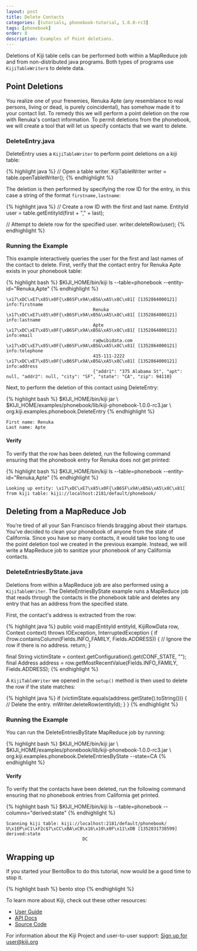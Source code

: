 ```yaml
---
layout: post
title: Delete Contacts
categories: [tutorials, phonebook-tutorial, 1.0.0-rc3]
tags: [phonebook]
order: 8
description: Examples of Point deletions.
---
```


Deletions of Kiji table cells can be performed both within a MapReduce job and from
non-distributed java programs. Both types of programs use `KijiTableWriter`s to
delete data.

## Point Deletions

You realize one of your frenemies, Renuka Apte (any resemblance to real persons, living or dead,
is purely coincidental), has somehow made it to your contact list. To remedy this we will
perform a point deletion on the row with Renuka's contact information. To permit deletions
from the phonebook, we will create a tool that will let us specify contacts that we want
to delete.

### DeleteEntry.java

DeleteEntry uses a `KijiTableWriter` to perform point deletions on a kiji table:

{% highlight java %}
// Open a table writer.
KijiTableWriter writer = table.openTableWriter();
{% endhighlight %}

The deletion is then performed by specifying the row ID for the entry, in this case
a string of the format `firstname,lastname`:

{% highlight java %}
// Create a row ID with the first and last name.
EntityId user = table.getEntityId(first + "," + last);

// Attempt to delete row for the specified user.
writer.deleteRow(user);
{% endhighlight %}

### Running the Example

This example interactively queries the user for the first and last names of the contact
to delete. First, verify that the contact entry for Renuka Apte exists in your phonebook
table:

<div class="userinput">
{% highlight bash %}
$KIJI_HOME/bin/kiji ls --table=phonebook --entity-id="Renuka,Apte"
{% endhighlight %}
</div>

    \x17\xDC\xE7\x85\x0F{\xB6SF\x9A\xB5&\xA5\x8C\x81[ [1352864000121] info:firstname
                                     Renuka
    \x17\xDC\xE7\x85\x0F{\xB6SF\x9A\xB5&\xA5\x8C\x81[ [1352864000121] info:lastname
                                     Apte
    \x17\xDC\xE7\x85\x0F{\xB6SF\x9A\xB5&\xA5\x8C\x81[ [1352864000121] info:email
                                     ra@wibidata.com
    \x17\xDC\xE7\x85\x0F{\xB6SF\x9A\xB5&\xA5\x8C\x81[ [1352864000121] info:telephone
                                     415-111-2222
    \x17\xDC\xE7\x85\x0F{\xB6SF\x9A\xB5&\xA5\x8C\x81[ [1352864000121] info:address
                                     {"addr1": "375 Alabama St", "apt": null, "addr2": null, "city": "SF", "state": "CA", "zip": 94110}

Next, to perform the deletion of this contact using DeleteEntry:

<div class="userinput">
{% highlight bash %}
$KIJI_HOME/bin/kiji jar \
    $KIJI_HOME/examples/phonebook/lib/kiji-phonebook-1.0.0-rc3.jar \
    org.kiji.examples.phonebook.DeleteEntry
{% endhighlight %}
</div>

    First name: Renuka
    Last name: Apte

#### Verify 
To verify that the row has been deleted, run the following command ensuring that the phonebook
entry for Renuka does not get printed:

<div class="userinput">
{% highlight bash %}
$KIJI_HOME/bin/kiji ls --table=phonebook --entity-id="Renuka,Apte"
{% endhighlight %}
</div>

    Looking up entity: \x17\xDC\xE7\x85\x0F{\xB6SF\x9A\xB5&\xA5\x8C\x81[ from kiji table: kiji://localhost:2181/default/phonebook/

## Deleting from a MapReduce Job

You’re tired of all your San Francisco friends bragging about their startups.
You’ve decided to clean your phonebook of anyone from the state of California. Since
you have so many contacts, it would take too long to use the point deletion tool
we created in the previous example. Instead, we will write a MapReduce job to
sanitize your phonebook of any California contacts.

### DeleteEntriesByState.java

Deletions from within a MapReduce job are also performed using a `KijiTableWriter`.
The DeleteEntriesByState example runs a MapReduce job that reads through the contacts
in the phonebook table and deletes any entry that has an address from the specified
state.

First, the contact's address is extracted from the row:

{% highlight java %}
public void map(EntityId entityId, KijiRowData row, Context context)
    throws IOException, InterruptedException {
  if (!row.containsColumn(Fields.INFO_FAMILY, Fields.ADDRESS)) {
    // Ignore the row if there is no address.
    return;
  }

  final String victimState = context.getConfiguration().get(CONF_STATE, "");
  final Address address = row.getMostRecentValue(Fields.INFO_FAMILY, Fields.ADDRESS);
{% endhighlight %}

A `KijiTableWriter` we opened in the `setup()` method is then used to delete
the row if the state matches:

{% highlight java %}
  if (victimState.equals(address.getState().toString())) {
    // Delete the entry.
    mWriter.deleteRow(entityId);
  }
}
{% endhighlight %}

### Running the Example

You can run the DeleteEntriesByState MapReduce job by running:

<div class="userinput">
{% highlight bash %}
$KIJI_HOME/bin/kiji jar \
    $KIJI_HOME/examples/phonebook/lib/kiji-phonebook-1.0.0-rc3.jar \
    org.kiji.examples.phonebook.DeleteEntriesByState --state=CA
{% endhighlight %}
</div>

#### Verify
To verify that the contacts have been deleted, run the following command ensuring that no
phonebook entries from California get printed.

<div class="userinput">
{% highlight bash %}
$KIJI_HOME/bin/kiji ls --table=phonebook --columns="derived:state"
{% endhighlight %}
</div>

    Scanning kiji table: kiji://localhost:2181/default/phonebook/
    U\x1EP\xC1\xF2c$7\xCC\xBA\xCB\x16\x10\x0F\x11\xDB [1352831738599] derived:state
                                 DC

## Wrapping up
If you started your BentoBox to do this tutorial, now would be a good time to stop it.

<div class="userinput">
{% highlight bash %}
bento stop
{% endhighlight %}
</div>

To learn more about Kiji, check out these other resources:
 - [User Guide]({{site.userguide_url}}kiji-schema-overview)
 - [API Docs](http://docs.kiji.org/apidocs)
 - [Source Code](http://github.com/kijiproject)

For information about the Kiji Project and user-to-user support:
<a class="btn btn-primary" href="mailto:user+subscribe@kiji.org">Sign up for user@kiji.org</a>

